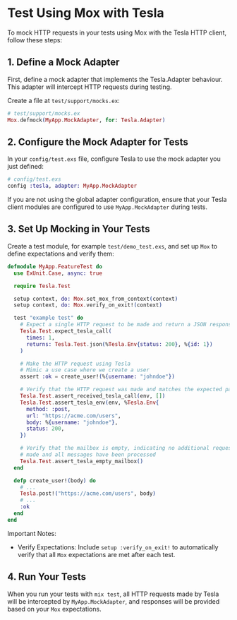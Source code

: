 # Test Using Mox with Tesla

To mock HTTP requests in your tests using Mox with the Tesla HTTP client,
follow these steps:

## 1. Define a Mock Adapter

First, define a mock adapter that implements the Tesla.Adapter behaviour. This
adapter will intercept HTTP requests during testing.

Create a file at `test/support/mocks.ex`:

```elixir
# test/support/mocks.ex
Mox.defmock(MyApp.MockAdapter, for: Tesla.Adapter)
```

## 2. Configure the Mock Adapter for Tests

In your `config/test.exs` file, configure Tesla to use the mock adapter you
just defined:

```elixir
# config/test.exs
config :tesla, adapter: MyApp.MockAdapter
```

If you are not using the global adapter configuration, ensure that your Tesla
client modules are configured to use `MyApp.MockAdapter` during tests.

## 3. Set Up Mocking in Your Tests

Create a test module, for example `test/demo_test.exs`, and set up `Mox` to
define expectations and verify them:

```elixir
defmodule MyApp.FeatureTest do
  use ExUnit.Case, async: true

  require Tesla.Test

  setup context, do: Mox.set_mox_from_context(context)
  setup context, do: Mox.verify_on_exit!(context)

  test "example test" do
    # Expect a single HTTP request to be made and return a JSON response
    Tesla.Test.expect_tesla_call(
      times: 1,
      returns: Tesla.Test.json(%Tesla.Env{status: 200}, %{id: 1})
    )

    # Make the HTTP request using Tesla
    # Mimic a use case where we create a user
    assert :ok = create_user!(%{username: "johndoe"})

    # Verify that the HTTP request was made and matches the expected parameters
    Tesla.Test.assert_received_tesla_call(env, [])
    Tesla.Test.assert_tesla_env(env, %Tesla.Env{
      method: :post,
      url: "https://acme.com/users",
      body: %{username: "johndoe"},
      status: 200,
    })

    # Verify that the mailbox is empty, indicating no additional requests were
    # made and all messages have been processed
    Tesla.Test.assert_tesla_empty_mailbox()
  end

  defp create_user!(body) do
    # ...
    Tesla.post!("https://acme.com/users", body)
    # ...
    :ok
  end
end
```

Important Notes:

- Verify Expectations: Include `setup :verify_on_exit!` to automatically verify
  that all `Mox` expectations are met after each test.

## 4. Run Your Tests

When you run your tests with `mix test`, all HTTP requests made by Tesla will
be intercepted by `MyApp.MockAdapter`, and responses will be provided based
on your `Mox` expectations.
